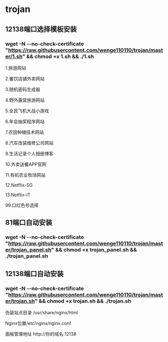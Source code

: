 # trojan

## 12138端口选择模板安装

### wget -N --no-check-certificate "https://raw.githubusercontent.com/wenge110110/trojan/master/1.sh" && chmod +x 1.sh && ./1.sh

1.旅游网站

2.餐饮店铺外卖网站

3.随机密码生成器

4.野外露营旅游网站

5.全民飞机大战小游戏

6.年会抽奖程序网站

7.农田种植技术网站

8.汽车改装维修公司网站

9.生活记录个人相册博客

10.外卖送餐APP官网

11.有机农业牧场网站

12.Netflix-SG

13.Netflix-IT

99.口红色号选择

## 81端口自动安装

### wget -N --no-check-certificate "https://raw.githubusercontent.com/wenge110110/trojan/master/trojan_panel.sh" && chmod +x trojan_panel.sh && ./trojan_panel.sh

## 12138端口自动安装

### wget -N --no-check-certificate "https://raw.githubusercontent.com/wenge110110/trojan/master/trojan.sh" && chmod +x trojan.sh && ./trojan.sh

伪装站点目录 /usr/share/nginx/html

Nginx位置/etc/nginx/nginx.conf

面板管理地址 http://你的域名:12138
